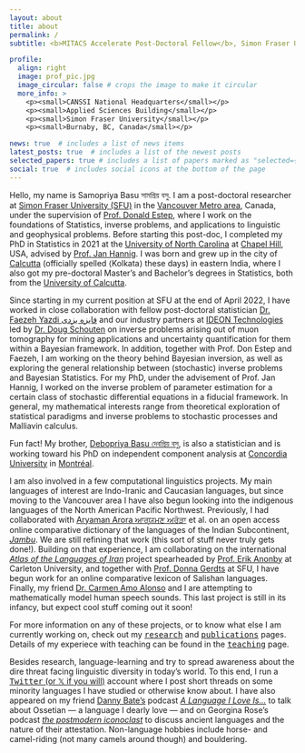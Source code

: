 ```yaml
---
layout: about
title: about
permalink: /
subtitle: <b>MITACS Accelerate Post-Doctoral Fellow</b>, Simon Fraser University

profile:
  align: right
  image: prof_pic.jpg
  image_circular: false # crops the image to make it circular
  more_info: >
    <p><small>CANSSI National Headquarters</small></p>
    <p><small>Applied Sciences Building</small></p>
    <p><small>Simon Fraser University</small></p>
    <p><small>Burnaby, BC, Canada</small></p>

news: true  # includes a list of news items
latest_posts: true  # includes a list of the newest posts
selected_papers: true # includes a list of papers marked as "selected={true}"
social: true  # includes social icons at the bottom of the page
---
```


Hello, my name is Samopriya Basu সামপ্রিয় বসু. I am a post-doctoral researcher at [Simon Fraser University (SFU)](https://www.sfu.ca/stat-actsci.html) in the [Vancouver Metro area](https://metrovancouver.org/), Canada, under the supervision of [Prof. Donald Estep](https://canssi.ca/don-estep/), where I work on the foundations of Statistics, inverse problems, and applications to linguistic and geophysical problems. Before starting this post-doc, I completed my PhD in Statistics in 2021 at the [University of North Carolina](https://stor.unc.edu/) at [Chapel Hill](https://www.townofchapelhill.org/), USA, advised by [Prof. Jan Hannig](https://hannig.cloudapps.unc.edu/). I was born and grew up in the city of [Calcutta](https://en.wikipedia.org/wiki/Kolkata) (officially spelled ⟨Kolkata⟩ these days) in eastern India, where I also got my pre-doctoral Master’s and Bachelor’s degrees in Statistics, both from the [University of Calcutta](https://www.caluniv.ac.in/academic/Statistics.html).

Since starting in my current position at SFU at the end of April 2022, I have worked in close collaboration with fellow post-doctoral statistician [Dr. Faezeh Yazdi فایزه یزدی](https://www.researchgate.net/profile/Faezeh-Yazdi) and our industry partners at [IDEON Technologies](https://ideon.ai/) led by [Dr. Doug Schouten](https://ideon.ai/team/doug-schouten/) on inverse problems arising out of muon tomography for mining applications and uncertainty quantification for them within a Bayesian framework. In addition, together with Prof. Don Estep and Faezeh, I am working on the theory behind Bayesian inversion, as well as exploring the general relationship between (stochastic) inverse problems and Bayesian Statistics. For my PhD, under the advisement of Prof. Jan Hannig, I worked on the inverse problem of parameter estimation for a certain class of stochastic differential equations in a fiducial framework. In general, my mathematical interests range from theoretical exploration of statistical paradigms and inverse problems to stochastic processes and Malliavin calculus.

Fun fact! My brother, [Debopriya Basu দেবপ্রিয় বসু](https://www.linkedin.com/in/deb0priya-basu/?trk=public_profile_browsemap&originalSubdomain=ca), is also a statistician and is working toward his PhD on independent component analysis at [Concordia University](https://www.concordia.ca/artsci/math-stats.html) in [Montréal](https://montreal.ca/).

I am also involved in a few computational linguistics projects. My main languages of interest are Indo-Iranic and Caucasian languages, but since moving to the Vancouver area I have also begun looking into the indigenous languages of the North American Pacific Northwest. Previously, I had collaborated with [Aryaman Arora ਆਰ੍ਯਮਣ ਅਰੋੜਾ](https://aryaman.io/) et al. on an open access online comparative dictionary of the languages of the Indian Subcontinent, [<i>Jambu</i>](https://neojambu.herokuapp.com/). We are still refining that work (this sort of stuff never truly gets done!). Building on that experience, I am collaborating on the international [<i>Atlas of the Languages of Iran</i>](http://www.iranatlas.net/index.html) project spearheaded by [Prof. Erik Anonby](https://carleton.ca/french/people/erik-anonby-2/) at Carleton University, and together with [Prof. Donna Gerdts](http://www.sfu.ca/~gerdts/) at SFU, I have begun work for an online comparative lexicon of Salishan languages. Finally, my friend [Dr. Carmen Amo Alonso](https://camoalon.github.io/) and I are attempting to mathematically model human speech sounds. This last project is still in its infancy, but expect cool stuff coming out it soon! 

For more information on any of these projects, or to know what else I am currently working on, check out my [<tt>research</tt>](https://sampr0b.github.io/projects/) and [<tt>publications</tt>](https://sampr0b.github.io/publications/) pages. Details of my experiece with teaching can be found in the [<tt>teaching</tt>](https://sampr0b.github.io/teaching/) page.

Besides research, language-learning and try to spread awareness about the dire threat facing linguistic diversity in today’s world. To this end, I run a [<tt>Twitter</tt>  (or 𝕏 if you will)](https://twitter.com/avzaagzonunaada) account where I post short threads on some minority languages I have studied or otherwise know about. I have also appeared on my friend [Danny Bate’s](https://dannybate.com/about/) podcast [<i>A Language I Love Is...</i>](https://open.spotify.com/episode/5HgfQXYDc2epQtrnt5AEjs?si=7gJDMk7VQHOv5Im0mTcreQ) to talk about Ossetian — a language I dearly love — and on Georgina Rose’s podcast [<i>the postmodern iconoclast</i>](https://open.spotify.com/episode/6iY0uWSQThNAHc4a0Ravbx?si=fKQf5THXTGqA8QGyV8_m0g) to discuss ancient languages and the nature of their attestation. Non-language hobbies include horse- and camel-riding (not many camels around though) and bouldering.
